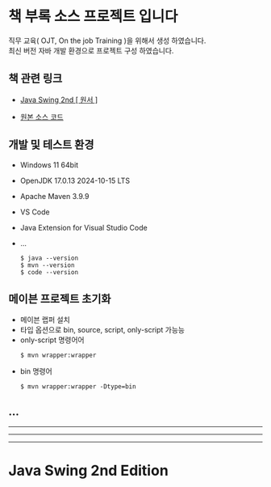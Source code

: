 # 책 부록 소스 프로젝트 입니다

직무 교육( OJT, On the job Training )을 위해서 생성 하였습니다.  
최신 버전 자바 개발 환경으로 프로젝트 구성 하였습니다.  


## 책 관련 링크  

- [Java Swing 2nd [ 원서 ]](https://www.oreilly.com/library/view/java-swing-2nd/0596004087/)  

- [원본 소스 코드](https://resources.oreilly.com/examples/9780596004088)  


## 개발 및 테스트 환경

- Windows 11 64bit
- OpenJDK 17.0.13 2024-10-15 LTS
- Apache Maven 3.9.9
- VS Code
- Java Extension for Visual Studio Code
- ...

  ```
  $ java --version
  $ mvn --version
  $ code --version
  ```

## 메이븐 프로젝트 초기화

- 메이븐 랩퍼 설치
- 타입 옵션으로 bin, source, script, only-script 가능능
- only-script 명령어어
  ```
  $ mvn wrapper:wrapper
  ```
- bin 명령어
  ```
  $ mvn wrapper:wrapper -Dtype=bin
  ```

## ...

---
---
---



# Java Swing 2nd Edition